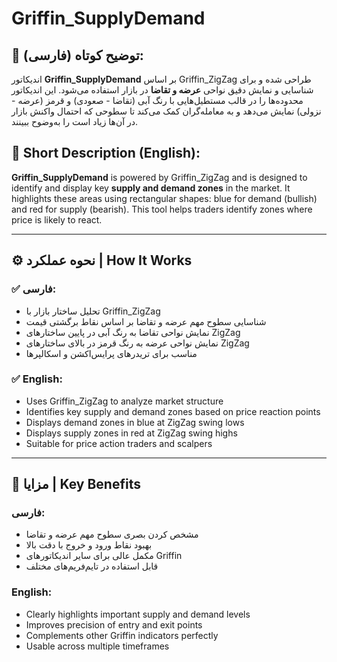 
# Griffin_SupplyDemand

## 📌 توضیح کوتاه (فارسی):
اندیکاتور **Griffin_SupplyDemand** بر اساس Griffin_ZigZag طراحی شده و برای شناسایی و نمایش دقیق نواحی **عرضه و تقاضا** در بازار استفاده می‌شود. این اندیکاتور محدوده‌ها را در قالب مستطیل‌هایی با رنگ آبی (تقاضا - صعودی) و قرمز (عرضه - نزولی) نمایش می‌دهد و به معامله‌گران کمک می‌کند تا سطوحی که احتمال واکنش بازار در آن‌ها زیاد است را به‌وضوح ببینند.

## 📌 Short Description (English):
**Griffin_SupplyDemand** is powered by Griffin_ZigZag and is designed to identify and display key **supply and demand zones** in the market. It highlights these areas using rectangular shapes: blue for demand (bullish) and red for supply (bearish). This tool helps traders identify zones where price is likely to react.

---

## ⚙️ نحوه عملکرد | How It Works

### ✅ فارسی:
- تحلیل ساختار بازار با Griffin_ZigZag
- شناسایی سطوح مهم عرضه و تقاضا بر اساس نقاط برگشتی قیمت
- نمایش نواحی تقاضا به رنگ آبی در پایین ساختارهای ZigZag
- نمایش نواحی عرضه به رنگ قرمز در بالای ساختارهای ZigZag
- مناسب برای تریدرهای پرایس‌اکشن و اسکالپرها

### ✅ English:
- Uses Griffin_ZigZag to analyze market structure
- Identifies key supply and demand zones based on price reaction points
- Displays demand zones in blue at ZigZag swing lows
- Displays supply zones in red at ZigZag swing highs
- Suitable for price action traders and scalpers

---

## 🌟 مزایا | Key Benefits

### فارسی:
- مشخص کردن بصری سطوح مهم عرضه و تقاضا
- بهبود نقاط ورود و خروج با دقت بالا
- مکمل عالی برای سایر اندیکاتورهای Griffin
- قابل استفاده در تایم‌فریم‌های مختلف

### English:
- Clearly highlights important supply and demand levels
- Improves precision of entry and exit points
- Complements other Griffin indicators perfectly
- Usable across multiple timeframes
